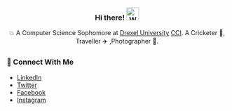 
<div align="center">
  
<h3>Hi there! <img src="https://github.com/TheDudeThatCode/TheDudeThatCode/blob/master/Assets/Hi.gif" width="29px" alt="Waving"> </h3>

💥 A Computer Science Sophomore at [Drexel University](https://drexel.edu/) [CCI](https://drexel.edu/cci/). A Cricketer 🏏, Traveller ✈️ ,Photographer 📸.

</div>

### 👥 Connect With Me
- [LinkedIn](https://www.linkedin.com/in/hashamtanveer/)
- [Twitter](https://twitter.com/hashamtanveer54)
- [Facebook](https://www.facebook.com/hashamtanveer54)
- [Instagram](https://www.instagram.com/hasham_tanveer54/)

